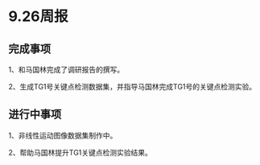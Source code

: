# 9.26周报

## 完成事项

1、和马国林完成了调研报告的撰写。

2、生成TG1号关键点检测数据集，并指导马国林完成TG1号的关键点检测实验。

## 进行中事项

1、非线性运动图像数据集制作中。

2、帮助马国林提升TG1关键点检测实验结果。